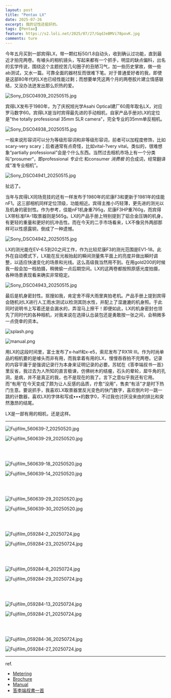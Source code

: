 ```yaml
---
layout: post
title: "Pentax LX"
date: 2025-07-26
excerpt: 我的记性还挺好的。
tags: [Pentax]
feature: https://s2.loli.net/2025/07/27/GqdJeBMVi78povK.jpg
comments: ture
---
```



今年五月买到一部宾得LX，带一颗红标50/1.8自动头，收到确认过功能，直到最近才拍完两卷。有噱头的相机镜头，写起来都有一个抓手，明显的缺点偏科，出名的玄学传说，围绕这个主题挖苦几句圈子的丑陋习气，加一些历史掌故，做一些ab测试，又水一篇。可靠全面的器材反而很难下笔。对于普通爱好者的我，即使是这部80年代的LX也已经性能过剩；而想要单凭这两个月的两卷胶片建立情感联结，又没办法迸发出那么炽热的爱。

![Sony_DSC04939_20250515.jpg](https://s2.loli.net/2025/07/27/mtpBzx8WGvRaOcH.jpg)

宾得LX发布于1980年，为了庆祝旭光学Asahi Optical建厂60周年取名LX，对应罗马数字60。宾得LX是当时宾得最先进的手动相机，自家产品手册对LX的定位是"the totally professional 35mm SLR camera"，完全专业的35mm单反相机。

![Sony_DSC04938_20250515.jpg](https://s2.loli.net/2025/07/27/G7x4yeRlIUH3Dtu.jpg)

一般来说形容词可以分为等级形容词和非等级形容词，前者可以加程度修饰，比如scary-very scary；后者通常有点奇怪，比如vital-?very vital。类似的，很难想象“partially professional”会是个什么东西。当然过去相机市场上有一个分类叫“prosumer“，即professional *专业化* 和consumer *消费极* 的合成词，经常翻译成“准专业相机”。

![Sony_DSC04941_20250515.jpg](https://s2.loli.net/2025/07/27/uBwU3xDfcpR7ohj.jpg)

扯远了。

当年与宾得LX同场竞技的还有一样发布于1980年的尼康F3和更新于1981年的佳能nF1。这三部相机同样定位顶级，功能相近。宾得主推小巧轻薄，更先进的测光以及机身的密封性。作为参考，佳能nF1机身重795g，尼康F3HP重760g，而宾得LX带标准FA-1取景器则是565g。LX的产品手册上特别提到了铝合金压铸的机身，有更轻的重量和更好的抗冲击性。而在今天的二手市场看来，LX不像另外两部那样可以性感露铜，倒成了一种遗憾。

![Sony_DSC04942_20250515.jpg](https://s2.loli.net/2025/07/27/GM8fowkZ2NdXW3i.jpg)

LX的测光能在EV-6.5到20之间工作，作为比较尼康F3的测光范围是EV1-18。此外在自动模式下，LX能在反光板抬起的瞬间测量焦平面上的亮度并做出瞬时调整，以适应快速变化的场景和光线。这么高级我当然用不到。在用gold200的时候我一般会加一档拍摄，稍微偷一点后期空间。LX的这两卷都按照原感光度拍摄，各种场景表现看来确实非常稳定。

![Sony_DSC04943_20250515.jpg](https://s2.loli.net/2025/07/27/GqdJeBMVi78povK.jpg)

最后是机身密封性。抠搜如我，肯定舍不得大雨里爽拍老机。产品手册上提到宾得会随机对LX进行人工雨水测试以检测其防水性，并配上了湿漉漉的机身照。于此同时说明书上写着还是会漏水的，弄湿马上擦干！即便如此，LX的机身密封也领先了同时代的各种相机，对我来说在选择认怂装包还是勇敢按一张之间，会稍微多一点侥幸的资本。

![splash.png](https://s2.loli.net/2025/07/27/fnrI49ZgeJcSOF2.png)

![manual.png](https://s2.loli.net/2025/07/27/Jmfo9PcLGUY1IOt.png)

用LX的这段时间里，富士发布了x-half和x-e5，索尼发布了RX1R III。作为时尚单品的相机要的是噱头而非有用，而我拿着有用的LX，慢慢吞吞拍不完两卷。记录的内容平庸于是强调记录行为本身来证明记录的必要。苏轼在《答李端叔书一首》里反省，我过去为人所知的直言极谏，仿佛树木的结瘤，石头的晕轮，犀牛角的孔洞，是病，并不是真正的我，也不是现在的我了。言下之意似乎我还有它用。而“有用”在今天变成了颇为让人反感的品质，疗愈“没用”，售卖“有活”才是时下热门生意。要说抓手，我喜欢LX取景器里反光变色的快门数字，喜欢倒片时一跳一跳的计数器，喜欢LX的字体和写成•••的数字0，不过我也讨厌没来由的排比和突然激昂的结尾。

LX是一部有用的相机，还是这样。


---

![Fujifilm_560639-7_20250520.jpg](https://s2.loli.net/2025/07/27/nUrsLGuOl2ZxcWN.jpg)

![Fujifilm_560639-29_20250520.jpg](https://s2.loli.net/2025/07/27/9ypAW7F4E2Pcz3l.jpg)

<br>
<br>

![Fujifilm_560639-18_20250520.jpg](https://s2.loli.net/2025/07/27/qg4JW5krVKXy1bE.jpg)

![Fujifilm_560639-14_20250520.jpg](https://s2.loli.net/2025/07/27/IbwzUQPjdYmv3hZ.jpg)

<br>
<br>

![Fujifilm_560639-29_20250520.jpg](https://s2.loli.net/2025/07/27/9ypAW7F4E2Pcz3l.jpg)

![Fujifilm_560639-30_20250520.jpg](https://s2.loli.net/2025/07/27/3TzYgSX4P5pfA8o.jpg)

<br>
<br>

![Fujifilm_059284-2_20250724.jpg](https://s2.loli.net/2025/07/27/F4gDJe2mMh1dRVH.jpg)

![Fujifilm_059284-23_20250724.jpg](https://s2.loli.net/2025/07/27/P3bVz8dImEZXuUo.jpg)

<br>
<br>

![Fujifilm_059284-8_20250724.jpg](https://s2.loli.net/2025/07/27/BH86n9y3iedWxbL.jpg)

![Fujifilm_059284-29_20250724.jpg](https://s2.loli.net/2025/07/27/eHKtLqI475mMGDz.jpg)

<br>
<br>

![Fujifilm_059284-13_20250724.jpg](https://s2.loli.net/2025/07/27/vkAqDm1xcOCnzgP.jpg)

![Fujifilm_059284-21_20250724.jpg](https://s2.loli.net/2025/07/27/gI6XOP7al2q8cnF.jpg)

<br>
<br>

![Fujifilm_059284-36_20250724.jpg](https://s2.loli.net/2025/07/27/EyrL1DJsUcC8Vwf.jpg)

![Fujifilm_059284-27_20250724.jpg](https://s2.loli.net/2025/07/27/BJKzj1Ccnix7ekV.jpg)

---

ref.

- [Metering](https://www.mir.com.my/rb/photography/hardwares/classics/pentaxlx/metering/metering.htm#:~:text=The%20Pentax%20LX%20metering%20can,lens%20and%20ISO%20100%20film)
- [Brochure](https://www.lucan.org.uk/Vintage/Brochures/pdfs/lx_broch.pdf)
- [Manual](https://butkus.org/chinon//pentax/pentax_lx/pentax_lx-splash.htm)
- [答李端叔書一首](https://zh.wikisource.org/wiki/%E7%AD%94%E6%9D%8E%E7%AB%AF%E5%8F%94%E6%9B%B8%E4%B8%80%E9%A6%96)